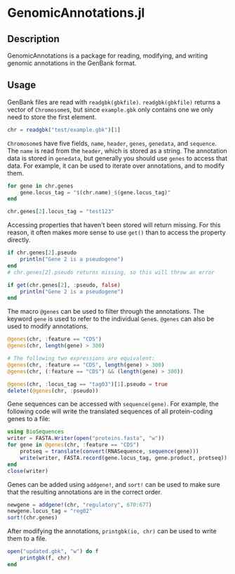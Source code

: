 # GenomicAnnotations.jl

## Description
GenomicAnnotations is a package for reading, modifying, and writing genomic annotations in the GenBank format.

## Usage
GenBank files are read with `readgbk(gbkfile)`. `readgbk(gbkfile)` returns a vector of `Chromosome`s, but since `example.gbk` only contains one we only need to store the first element.
```julia
chr = readgbk("test/example.gbk")[1]
```

`Chromosome`s have five fields, `name`, `header`, `genes`, `genedata`, and `sequence`. The `name` is read from the `header`, which is stored as a string. The annotation data is stored in `genedata`, but generally you should use `genes` to access that data. For example, it can be used to iterate over annotations, and to modify them.
```julia
for gene in chr.genes
    gene.locus_tag = "$(chr.name)_$(gene.locus_tag)"
end

chr.genes[2].locus_tag = "test123"
```

Accessing properties that haven't been stored will return missing. For this reason, it often makes more sense to use `get()` than to access the property directly.
```julia
if chr.genes[2].pseudo
    println("Gene 2 is a pseudogene")
end
# chr.genes[2].pseudo returns missing, so this will throw an error

if get(chr.genes[2], :pseudo, false)
    println("Gene 2 is a pseudogene")
end
```

The macro `@genes` can be used to filter through the annotations. The keyword `gene` is used to refer to the individual `Gene`s. `@genes` can also be used to modify annotations.
```julia
@genes(chr, :feature == "CDS")
@genes(chr, length(gene) > 300)

# The following two expressions are equivalent:
@genes(chr, :feature == "CDS", length(gene) > 300)
@genes(chr, (:feature == "CDS") && (length(gene) > 300))

@genes(chr, :locus_tag == "tag03")[1].pseudo = true
delete!(@genes(chr, :pseudo))
```

Gene sequences can be accessed with `sequence(gene)`. For example, the following code will write the translated sequences of all protein-coding genes to a file:
```julia
using BioSequences
writer = FASTA.Writer(open("proteins.fasta", "w"))
for gene in @genes(chr, :feature == "CDS")
    protseq = translate(convert(RNASequence, sequence(gene)))
    write(writer, FASTA.record(gene.locus_tag, gene.product, protseq))
end
close(writer)
```

Genes can be added using `addgene!`, and `sort!` can be used to make sure that the resulting annotations are in the correct order.
```julia
newgene = addgene!(chr, "regulatory", 670:677)
newgene.locus_tag = "reg02"
sort!(chr.genes)
```

After modifying the annotations, `printgbk(io, chr)` can be used to write them to a file.
```julia
open("updated.gbk", "w") do f
    printgbk(f, chr)
end
```
